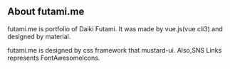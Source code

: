 ## About futami.me
futami.me is portfolio of Daiki Futami.
It was made by vue.js(vue cli3) and designed by material.

futami.me is designed by css framework that mustard-ui. Also,SNS Links represents FontAwesomeIcons.
